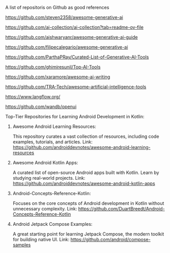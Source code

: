 A list of repositoris on Github as good references

https://github.com/steven2358/awesome-generative-ai

https://github.com/ai-collection/ai-collection?tab=readme-ov-file

https://github.com/aishwaryanr/awesome-generative-ai-guide

https://github.com/filipecalegario/awesome-generative-ai

https://github.com/ParthaPRay/Curated-List-of-Generative-AI-Tools

https://github.com/ghimiresunil/Top-AI-Tools


https://github.com/xaramore/awesome-ai-writing


https://github.com/TRA-Tech/awesome-artificial-intelligence-tools


https://www.langflow.org/


https://github.com/wandb/openui

Top-Tier Repositories for Learning Android Development in Kotlin:

1. Awesome Android Learning Resources:

    This repository curates a vast collection of resources, including code examples, tutorials, and articles.
    Link: https://github.com/androiddevnotes/awesome-android-learning-resources

2. Awesome Android Kotlin Apps:

    A curated list of open-source Android apps built with Kotlin. Learn by studying real-world projects.
    Link: https://github.com/androiddevnotes/awesome-android-kotlin-apps

3. Android-Concepts-Reference-Kotlin:

    Focuses on the core concepts of Android development in Kotlin without unnecessary complexity.
    Link: https://github.com/DuartBreedt/Android-Concepts-Reference-Kotlin

4. Android Jetpack Compose Examples:

    A great starting point for learning Jetpack Compose, the modern toolkit for building native UI.
    Link: https://github.com/android/compose-samples
